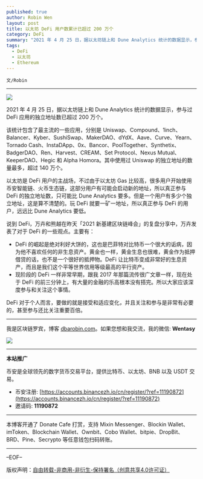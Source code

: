 ```yaml
---
published: true
author: Robin Wen
layout: post
title: 以太坊 DeFi 用户数累计已超过 200 万个
category: DeFi
summary: "2021 年 4 月 25 日，据以太坊链上和 Dune Analytics 统计的数据显示，参与过 DeFi 应用的独立地址数已超过 200 万个。该统计包含了最主流的一些应用，分别是 Uniswap、Compound、1inch、Balancer、Kyber、SushiSwap、MakerDAO、dYdX、Aave、Curve、Yearn、Tornado Cash、InstaDApp、0x、Bancor、PoolTogether、Synthetix、BadgerDAO、Ren、Harvest、CREAM、Set Protocol、Nexus Mutual、KeeperDAO、Hegic 和 Alpha Homora。其中使用过 Uniswap 的独立地址的数量最多，超过 140 万个。DeFi 对于个人而言，要做的就是接受和适应变化，并且关注和参与是非常有必要的，甚至参与还比关注重要百倍。"
tags:
  - DeFi
  - 以太坊
  - Ethereum
---
```


`文/Robin`

***

![](https://cdn.dbarobin.com/pl2rc5s.png)

2021 年 4 月 25 日，据以太坊链上和 Dune Analytics 统计的数据显示，参与过 DeFi 应用的独立地址数已超过 200 万个。

该统计包含了最主流的一些应用，分别是 Uniswap、Compound、1inch、Balancer、Kyber、SushiSwap、MakerDAO、dYdX、Aave、Curve、Yearn、Tornado Cash、InstaDApp、0x、Bancor、PoolTogether、Synthetix、BadgerDAO、Ren、Harvest、CREAM、Set Protocol、Nexus Mutual、KeeperDAO、Hegic 和 Alpha Homora。其中使用过 Uniswap 的独立地址的数量最多，超过 140 万个。

以太坊是 DeFi 用户的主战场，不过由于以太坊 Gas 比较高，很多用户开始使用币安智能链、火币生态链，这部分用户有可能会启动新的地址，所以真正参与 DeFi 的独立地址数，只可能比 Dune Analytics 要多。但是一个用户有多少个独立地址，这是算不清楚的。玩 DeFi 就要一矿一地址，所以真正参与 DeFi 的用户，远远比 Dune Analytics 要低。

说到 DeFi，万卉和熊越在昨天「2021 新基建区块链峰会」的复盘分享中，万卉发表了对于 DeFi 的一些观点。主要有：

* DeFi 的崛起是绝对利好大饼的，这也是巴菲特对比特币一个很大的诟病，因为他不喜欢任何的非生息资产。黄金也一样，黄金生息也很难，黄金作为抵押借贷的话，也不是一个很好的抵押物。DeFi 让比特币变成非常好的生息资产，而且是我们这个平等世界信用等级最高的平行资产。
* 现阶段的 DeFi 一样非常早期，跟我 2017 年那篇流传很广文章一样，现在处于 DeFi 的前三分钟上，有大量的金融的乐高根本没有搭完。所以大家应该深度参与和关注这个事情。

DeFi 对于个人而言，要做的就是接受和适应变化，并且关注和参与是非常有必要的，甚至参与还比关注重要百倍。

***

我是区块链罗宾，博客 [dbarobin.com](https://dbarobin.com/)。如果您想和我交流，我的微信: **Wentasy**

![](https://cdn.dbarobin.com/v4yywe2.png)

***

**本站推广**

币安是全球领先的数字货币交易平台，提供比特币、以太坊、BNB 以及 USDT 交易。

* 币安注册: [https://accounts.binancezh.io/cn/register/?ref=11190872](https://accounts.binancezh.io/cn/register/?ref=11190872)
* 邀请码: **11190872**

***

本博客开通了 Donate Cafe 打赏，支持 Mixin Messenger、Blockin Wallet、imToken、Blockchain Wallet、Ownbit、Cobo Wallet、bitpie、DropBit、BRD、Pine、Secrypto 等任意钱包扫码转账。

<center>
    <div class="--donate-button"
         data-button-id="f8b9df0d-af9a-460d-8258-d3f435445075"
    ></div>
</center>

***

–EOF–

版权声明：[自由转载-非商用-非衍生-保持署名（创意共享4.0许可证）](http://creativecommons.org/licenses/by-nc-nd/4.0/deed.zh)